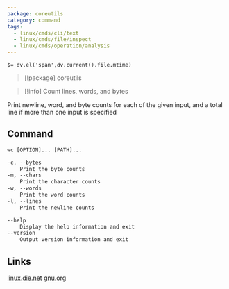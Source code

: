 ```yaml
---
package: coreutils
category: command
tags:
  - linux/cmds/cli/text
  - linux/cmds/file/inspect
  - linux/cmds/operation/analysis
---
```


`$= dv.el('span',dv.current().file.mtime)`
> [!package] coreutils

> [!info] Count lines, words, and bytes

Print newline, word, and byte counts for each of the given input, and a total line if more than one input is specified

## Command
```txt
wc [OPTION]... [PATH]...

-c, --bytes
	Print the byte counts
-m, --chars
	Print the character counts
-w, --words
	Print the word counts
-l, --lines
	Print the newline counts

--help
	Display the help information and exit 
--version
	Output version information and exit
```

## Links
[linux.die.net](https://linux.die.net/man/1/wc)
[gnu.org](https://www.gnu.org/software/coreutils/manual/html_node/wc-invocation.html#wc-invocation)
